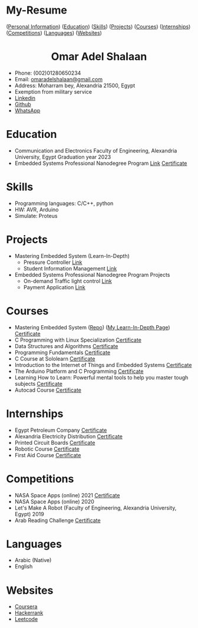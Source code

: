 # My-Resume
([Personal Information](#omar-adel-shalaan))  ([Education](#Education))  ([Skills](#Skills))  ([Projects](#Projects))  ([Courses](#Courses))  ([Internships](#Internships))  ([Competitions](#Competitions))  ([Languages](#Languages))  ([Websites](#Websites))

<h1 align="center">Omar Adel Shalaan</h1>

-	Phone: (002)01280650234
-	Email: omaradelshalaan@gmail.com 
-	Address: Moharram bey, Alexandria 21500, Egypt
-	Exemption from military service
-  [Linkedin](https://www.linkedin.com/in/omar-adel-shalaan-67aaa714b/)
-  [Github](https://github.com/OmarAdelShalaan)
-  [WhatsApp](https://wa.me/qr/3QLYBRFFBQUBG1)
  
# Education
  -	 Communication and Electronics Faculty of Engineering, Alexandria University, Egypt Graduation year 2023
  -  Embedded Systems Professional Nanodegree Program [Link](https://github.com/OmarAdelShalaan/Embedded-Systems-Professional-Nanodegree-Program) [Certificate](./Certificates/Education/Embedded-Systems-Professional-Nanodegree-Program.jpg)

# Skills
  -	Programming languages: C/C++, python 
  -	HW: AVR, Arduino 
  - Simulate: Proteus 

# Projects 
  -  Mastering Embedded System (Learn-In-Depth)
		- Pressure Controller [Link](https://github.com/OmarAdelShalaan/Mastering-Embedded-System/tree/main/Projects/Pressure_Controller)
		- Student Information Management [Link](https://github.com/OmarAdelShalaan/Mastering-Embedded-System/tree/main/Projects/Student_Information_Management)
  -	 Embedded Systems Professional Nanodegree Program Projects
		- On-demand Traffic light control [Link](https://github.com/OmarAdelShalaan/Embedded-Systems-Professional-Nanodegree-Program/tree/main/On-demand%20Traffic%20light%20control)
		- Payment Application [Link](https://github.com/OmarAdelShalaan/Embedded-Systems-Professional-Nanodegree-Program/tree/main/Payment%20Application)

# Courses 
  -	Mastering Embedded System  ([Repo](https://github.com/OmarAdelShalaan/Mastering-Embedded-System)) ([My Learn-In-Depth Page](https://www.learn-in-depth.com/online-diploma/omaradelshalaan%40gmail.com))  [Certificate](./Certificates/Courses/Learn_In_Depth.jpg)
  - C Programming with Linux Specialization  [Certificate](./Certificates/Courses/C_Programming_with_Linux_Specialization)
  -	Data Structures and Algorithms  [Certificate](./Certificates/Courses/Data_Structures_and_Algorithms.jpg)  
  -	Programming Fundamentals  [Certificate](./Certificates/Courses/Programming_Fundamentals.jpg)  
  -	C Course at Sololearn  [Certificate](./Certificates/Courses/C_Sololearn.jpg)   
  -	Introduction to the Internet of Things and Embedded Systems  [Certificate](./Certificates/Courses/Introduction_to_the_Internet_of_Things_and_Embedded_Systems.jpg) 
  -	The Arduino Platform and C Programming  [Certificate](./Certificates/Courses/The_Arduino_Platform_and_C_Programming.jpg)  
  -	Learning How to Learn: Powerful mental tools to help you master tough subjects  [Certificate](./Certificates/Courses/Learning_How_to_Learn_Powerful_mental_tools_to_help_you_master_tough_subjects.jpg)  
  - Autocad Course  [Certificate](./Certificates/Courses/Autocad_Course.jpg) 
  
# Internships 
  -	Egypt Petroleum Company  [Certificate](./Certificates/Internships/Egypt_Petroleum_Company.jpg)
  -	Alexandria Electricity Distribution  [Certificate](./Certificates/Internships/Alexandria_Electricity_Distribution.jpg)
  - Printed Circuit Boards  [Certificate](./Certificates/Internships/Printed_Circuit_Boards.jpg)
  - Robotic Course   [Certificate](./Certificates/Internships/Robotic_Course.jpg)
  - First Aid Course  [Certificate](./Certificates/Internships/First_Aid_Course.jpg)

# Competitions 
  -	NASA Space Apps (online) 2021  [Certificate](./Certificates/Competitions/NASA_Space_Apps.jpg)
  -	NASA Space Apps (online) 2020 
  -	Let's Make A Robot (Faculty of Engineering, Alexandria University, Egypt) 2019
  - Arab Reading Challenge  [Certificate](./Certificates/Competitions/Arab_Reading_Challenge.jpg)
  
# Languages
  - Arabic (Native)
  - English

# Websites
  - [Coursera](https://www.coursera.org/user/0af65574584ba272781ed5e67bd0b056)
  - [Hackerrank](https://www.hackerrank.com/omaradelshalaan)
  - [Leetcode](https://leetcode.com/OmarAdelShalaan/)
  
  

